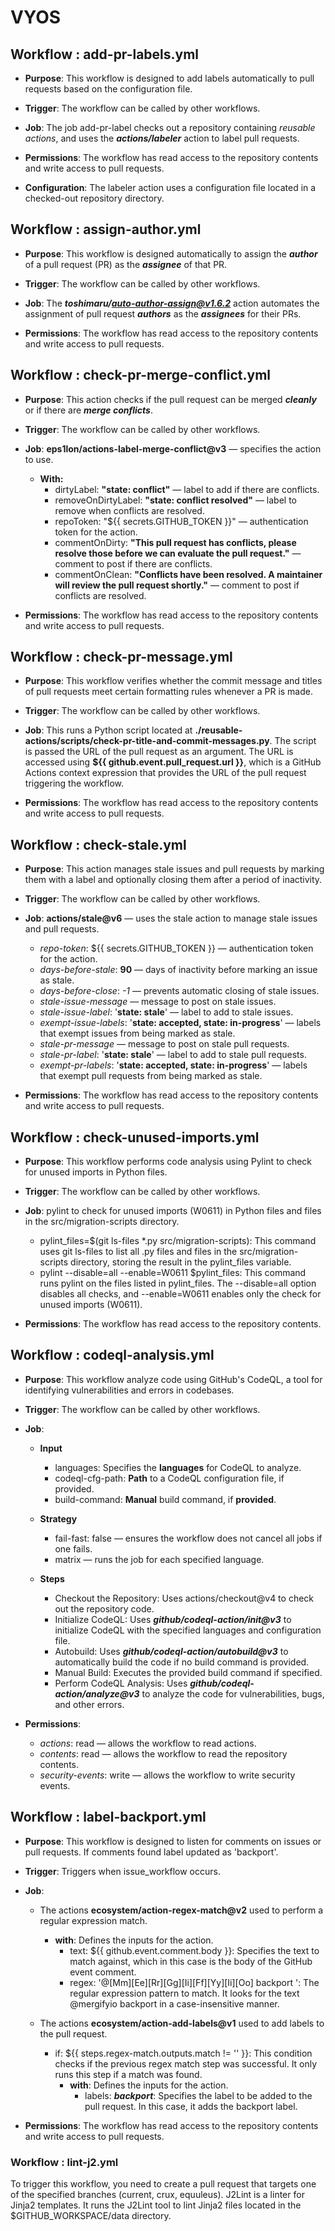 # VYOS

## Workflow : add-pr-labels.yml
- **Purpose**: This workflow is designed to add labels automatically to pull requests based on the configuration file.
   
- **Trigger**: The workflow can be called by other workflows.
   
- **Job**: The job add-pr-label checks out a repository containing _reusable actions_, and uses the ***actions/labeler*** action to label pull requests.
   
- **Permissions**: The workflow has read access to the repository contents and write access to pull requests.
   
- **Configuration**: The labeler action uses a configuration file located in a checked-out repository directory.


## Workflow : assign-author.yml
- **Purpose**: This workflow is designed automatically to assign the _**author**_ of a pull request (PR) as the _**assignee**_ of that PR.
  
- **Trigger**: The workflow can be called by other workflows.
   
- **Job**: The ***toshimaru/auto-author-assign@v1.6.2*** action automates the assignment of pull request _**authors**_ as the _**assignees**_ for their PRs.
   
- **Permissions**: The workflow has read access to the repository contents and write access to pull requests.

   
## Workflow : check-pr-merge-conflict.yml
- **Purpose**: This action checks if the pull request can be merged _**cleanly**_ or if there are _**merge conflicts**_.
  
- **Trigger**: The workflow can be called by other workflows.
   
- **Job**: **eps1lon/actions-label-merge-conflict@v3**  — specifies the action to use.
    - **With:**
      - dirtyLabel: **"state: conflict"** — label to add if there are conflicts.
      - removeOnDirtyLabel: **"state: conflict resolved"** — label to remove when conflicts are resolved.
      - repoToken: "${{ secrets.GITHUB_TOKEN }}" — authentication token for the action.
      - commentOnDirty: **"This pull request has conflicts, please resolve those before we can evaluate the pull request."** — comment to post if there are
        conflicts.
      - commentOnClean: **"Conflicts have been resolved. A maintainer will review the pull request shortly."** — comment to post if conflicts are resolved.
   
- **Permissions**: The workflow has read access to the repository contents and write access to pull requests.


## Workflow : check-pr-message.yml
- **Purpose**: This workflow verifies whether the commit message and titles of pull requests meet certain formatting rules whenever a PR is made.
  
- **Trigger**: The workflow can be called by other workflows.
   
- **Job**: This runs a Python script located at **./reusable-actions/scripts/check-pr-title-and-commit-messages.py**. The script is passed the URL of the pull request as an argument. The URL is accessed using **${{ github.event.pull_request.url }}**, which is a GitHub Actions context expression that provides the URL of the pull request triggering the workflow.
   
- **Permissions**: The workflow has read access to the repository contents and write access to pull requests.

  
## Workflow : check-stale.yml
- **Purpose**: This action manages stale issues and pull requests by marking them with a label and optionally closing them after a period of inactivity.
  
- **Trigger**: The workflow can be called by other workflows.
   
- **Job**: **actions/stale@v6** — uses the stale action to manage stale issues and pull requests.
    - _repo-token_: ${{ secrets.GITHUB_TOKEN }} — authentication token for the action.
    - _days-before-stale_: **90** — days of inactivity before marking an issue as stale.
    - _days-before-close_: *-1* — prevents automatic closing of stale issues.
    - _stale-issue-message_ — message to post on stale issues.
    - _stale-issue-label_: '**state: stale**' — label to add to stale issues.
    - _exempt-issue-labels_: '**state: accepted, state: in-progress**' — labels that exempt issues from being marked as stale.
    - _stale-pr-message_ — message to post on stale pull requests.
    - _stale-pr-label_: '**state: stale**' — label to add to stale pull requests.
    - _exempt-pr-labels_: '**state: accepted, state: in-progress**' — labels that exempt pull requests from being marked as stale.
   
- **Permissions**: The workflow has read access to the repository contents and write access to pull requests.

## Workflow : check-unused-imports.yml
- **Purpose**: This workflow performs code analysis using Pylint to check for unused imports in Python files.
  
- **Trigger**: The workflow can be called by other workflows.
   
- **Job**: pylint to check for unused imports (W0611) in Python files and files in the src/migration-scripts directory.
     - pylint_files=$(git ls-files *.py src/migration-scripts): This command uses git ls-files to list all .py files and files in the src/migration-scripts directory, storing the result in the pylint_files variable.
     - pylint --disable=all --enable=W0611 $pylint_files: This command runs pylint on the files listed in pylint_files. The --disable=all option disables all checks, and --enable=W0611 enables only the check for unused imports (W0611).
   
- **Permissions**: The workflow has read access to the repository contents.


## Workflow : codeql-analysis.yml
- **Purpose**: This workflow analyze code using GitHub's CodeQL, a tool for identifying vulnerabilities and errors in codebases.
  
- **Trigger**: The workflow can be called by other workflows.
   
- **Job**:
    - **Input**
        - languages: Specifies the **languages** for CodeQL to analyze.
        - codeql-cfg-path: **Path** to a CodeQL configuration file, if provided.
        - build-command: **Manual** build command, if **provided**.

    - **Strategy**
        - fail-fast: false — ensures the workflow does not cancel all jobs if one fails.
        - matrix — runs the job for each specified language.

    - **Steps**
        - Checkout the Repository: Uses actions/checkout@v4 to check out the repository code.
        - Initialize CodeQL: Uses **_github/codeql-action/init@v3_** to initialize CodeQL with the specified languages and configuration file.
        - Autobuild: Uses **_github/codeql-action/autobuild@v3_** to automatically build the code if no build command is provided.
        - Manual Build: Executes the provided build command if specified.
        - Perform CodeQL Analysis: Uses **_github/codeql-action/analyze@v3_** to analyze the code for vulnerabilities, bugs, and other errors.
  
- **Permissions**:
    - _actions_: read — allows the workflow to read actions.
    - _contents_: read — allows the workflow to read the repository contents.
    - _security-events_: write — allows the workflow to write security events.
  
## Workflow : label-backport.yml
- **Purpose**: This workflow is designed to listen for comments on issues or pull requests. If comments found label updated as 'backport'.
  
- **Trigger**: Triggers when issue_workflow occurs.
   
- **Job**:
     - The actions **ecosystem/action-regex-match@v2** used to perform a regular expression match.
         - **with**: Defines the inputs for the action.
              - text: ${{ github.event.comment.body }}: Specifies the text to match against, which in this case is the body of the GitHub event comment.
              - regex: '@[Mm][Ee][Rr][Gg][Ii][Ff][Yy][Ii][Oo] backport ': The regular expression pattern to match. It looks for the text @mergifyio backport in a case-insensitive manner.

     - The actions **ecosystem/action-add-labels@v1** used to add labels to the pull request.
          - if: ${{ steps.regex-match.outputs.match != '' }}: This condition checks if the previous regex match step was successful. It only runs this step if a match was found.
              - **with**: Defines the inputs for the action.
                   - labels: **_backport_**: Specifies the label to be added to the pull request. In this case, it adds the backport label.


- **Permissions**: The workflow has read access to the repository contents and write access to pull requests.

### Workflow : lint-j2.yml
  To trigger this workflow, you need to create a pull request that targets one of the specified branches (current, crux, equuleus).
  J2Lint is a linter for Jinja2 templates.
  It runs the J2Lint tool to lint Jinja2 files located in the $GITHUB_WORKSPACE/data directory.
